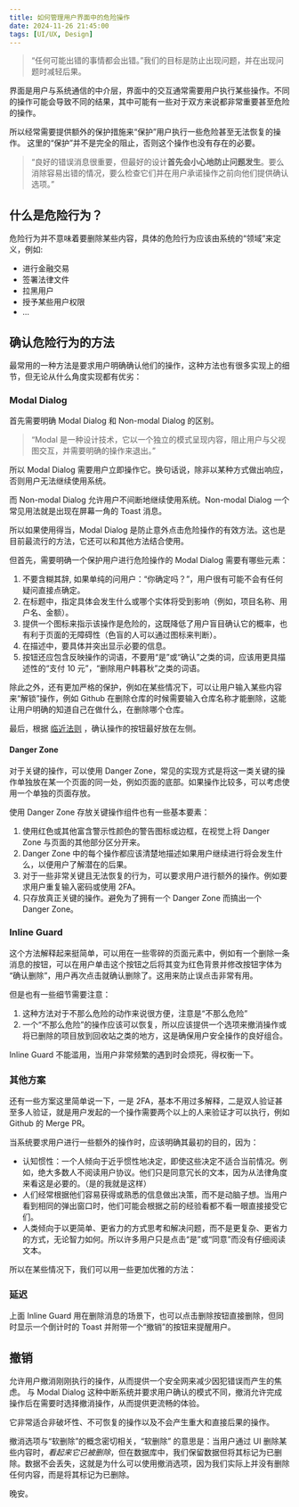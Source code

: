 ```yaml
---
title: 如何管理用户界面中的危险操作
date: 2024-11-26 21:45:00
tags: [UI/UX, Design]
---
```


> “任何可能出错的事情都会出错。”我们的目标是防止出现问题，并在出现问题时减轻后果。

界面是用户与系统通信的中介层，界面中的交互通常需要用户执行某些操作。不同的操作可能会导致不同的结果，其中可能有一些对于双方来说都非常重要甚至危险的操作。

所以经常需要提供额外的保护措施来“保护”用户执行一些危险甚至无法恢复的操作。
这里的“保护”并不是完全的阻止，否则这个操作也没有存在的必要。

> “良好的错误消息很重要，但最好的设计**首先会小心地防止问题发生**。要么消除容易出错的情况，要么检查它们并在用户承诺操作之前向他们提供确认选项。”

## 什么是危险行为？
危险行为并不意味着要删除某些内容，具体的危险行为应该由系统的“领域”来定义，例如:
- 进行金融交易
- 签署法律文件
- 拉黑用户
- 授予某些用户权限
- ...

## 确认危险行为的方法
最常用的一种方法是要求用户明确确认他们的操作，这种方法也有很多实现上的细节，但无论从什么角度实现都有优劣：

### Modal Dialog
首先需要明确 Modal Dialog 和 Non-modal Dialog 的区别。

> “Modal 是一种设计技术，它以一个独立的模式呈现内容，阻止用户与父视图交互，并需要明确的操作来退出。”

所以 Modal Dialog 需要用户立即操作它。换句话说，除非以某种方式做出响应，否则用户无法继续使用系统。

而 Non-modal Dialog 允许用户不间断地继续使用系统。Non-modal Dialog 一个常见用法就是出现在屏幕一角的 Toast 消息。

所以如果使用得当，Modal Dialog 是防止意外点击危险操作的有效方法。这也是目前最流行的方法，它还可以和其他方法结合使用。

但首先，需要明确一个保护用户进行危险操作的 Modal Dialog 需要有哪些元素：

1. 不要含糊其辞, 如果单纯的问用户：“你确定吗？”，用户很有可能不会有任何疑问直接点确定。
2. 在标题中，指定具体会发生什么或哪个实体将受到影响（例如，项目名称、用户名、金额）。
3. 提供一个图标来指示该操作是危险的，这既降低了用户盲目确认它的概率，也有利于页面的无障碍性（色盲的人可以通过图标来判断）。
4. 在描述中，要具体并突出显示必要的信息。
5. 按钮还应包含反映操作的词语，不要用“是”或“确认”之类的词，应该用更具描述性的“支付 10 元”，“删除用户韩暮秋”之类的词语。

除此之外，还有更加严格的保护，例如在某些情况下，可以让用户输入某些内容来“解锁”操作，例如 Github 在删除仓库的时候需要输入仓库名称才能删除，这能让用户明确的知道自己在做什么，在删除哪个仓库。

最后，根据 [临近法则](https://lawsofux.com/law-of-proximity/) ，确认操作的按钮最好放在左侧。

#### Danger Zone

对于关键的操作，可以使用 Danger Zone，常见的实现方式是将这一类关键的操作单独放在某一个页面的同一处，例如页面的底部。如果操作比较多，可以考虑使用一个单独的页面存放。

使用 Danger Zone 存放关键操作组件也有一些基本要素：
1. 使用红色或其他富含警示性颜色的警告图标或边框，在视觉上将 Danger Zone 与页面的其他部分区分开来。
2. Danger Zone 中的每个操作都应该清楚地描述如果用户继续进行将会发生什么，以便用户了解潜在的后果。
3. 对于一些非常关键且无法恢复的行为，可以要求用户进行额外的操作。例如要求用户重复输入密码或使用 2FA。
4. 只存放真正关键的操作。避免为了拥有一个 Danger Zone 而搞出一个 Danger Zone。

### Inline Guard

这个方法解释起来挺简单，可以用在一些零碎的页面元素中，例如有一个删除一条消息的按钮，可以在用户单击这个按钮之后将其变为红色背景并修改按钮字体为 “确认删除”，用户再次点击就确认删除了。这用来防止误点击非常有用。

但是也有一些细节需要注意：
1. 这种方法对于不那么危险的动作来说很方便，注意是“不那么危险”
2. 一个“不那么危险”的操作应该可以恢复，所以应该提供一个选项来撤消操作或将已删除的项目放到回收站之类的地方，这是确保用户安全操作的良好组合。

Inline Guard 不能滥用，当用户非常频繁的遇到时会烦死，得权衡一下。

### 其他方案

还有一些方案这里简单说一下，一是 2FA，基本不用过多解释，二是双人验证甚至多人验证，就是用户发起的一个操作需要两个以上的人来验证才可以执行，例如 Github 的 Merge PR。

当系统要求用户进行一些额外的操作时，应该明确其最初的目的，因为：
- 认知惯性：一个人倾向于近乎惯性地决定，即使这些决定不适合当前情况。例如，绝大多数人不阅读用户协议。他们只是同意冗长的文本，因为从法律角度来看这是必要的。（是的我就是这样）
- 人们经常根据他们容易获得或熟悉的信息做出决策，而不是动脑子想。当用户看到相同的弹出窗口时，他们可能会根据之前的经验看都不看一眼直接接受它们。
- 人类倾向于以更简单、更省力的方式思考和解决问题，而不是更复杂、更省力的方式，无论智力如何。所以许多用户只是点击“是”或“同意”而没有仔细阅读文本。

所以在某些情况下，我们可以用一些更加优雅的方法：

### 延迟

上面 Inline Guard 用在删除消息的场景下，也可以点击删除按钮直接删除，但同时显示一个倒计时的 Toast 并附带一个“撤销”的按钮来提醒用户。

## 撤销

允许用户撤消刚刚执行的操作，从而提供一个安全网来减少因犯错误而产生的焦虑。
与 Modal Dialog 这种中断系统并要求用户确认的模式不同，撤消允许完成操作后在需要时选择撤消操作，从而提供更流畅的体验。

它非常适合非破坏性、不可恢复的操作以及不会产生重大和直接后果的操作。

撤消选项与“软删除”的概念密切相关，“软删除” 的意思是：当用户通过 UI 删除某些内容时，_看起来它已被删除_，但在数据库中，我们保留数据但将其标记为已删除。数据不会丢失，这就是为什么可以使用撤消选项，因为我们实际上并没有删除任何内容，而是将其标记为已删除。

晚安。
